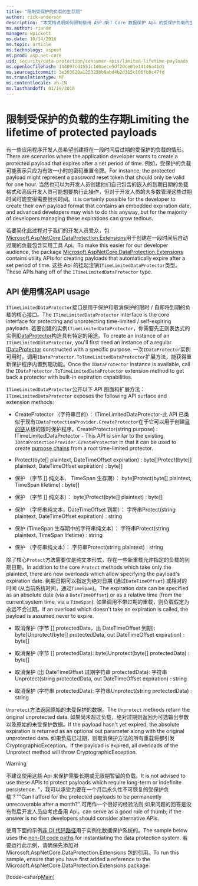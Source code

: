 ```yaml
---
title: "限制受保护的负载的生存期"
author: rick-anderson
description: "本文档说明如何限制使用 ASP.NET Core 数据保护 Api 的受保护负载的生存期。"
ms.author: riande
manager: wpickett
ms.date: 10/14/2016
ms.topic: article
ms.technology: aspnet
ms.prod: asp.net-core
uid: security/data-protection/consumer-apis/limited-lifetime-payloads
ms.openlocfilehash: 144097cd1551c1d0aece5df20ce01e14146a41d1
ms.sourcegitcommit: 3e303620a125325bb9abd4b2d315c106fb8c47fd
ms.translationtype: MT
ms.contentlocale: zh-CN
ms.lasthandoff: 01/19/2018
---
```

# <a name="limiting-the-lifetime-of-protected-payloads"></a><span data-ttu-id="62338-103">限制受保护的负载的生存期</span><span class="sxs-lookup"><span data-stu-id="62338-103">Limiting the lifetime of protected payloads</span></span>

<span data-ttu-id="62338-104">有一些应用程序开发人员希望创建将在一段时间后过期的受保护的负载的情形。</span><span class="sxs-lookup"><span data-stu-id="62338-104">There are scenarios where the application developer wants to create a protected payload that expires after a set period of time.</span></span> <span data-ttu-id="62338-105">例如，受保护的负载可能表示只应为有效一小时的密码重置令牌。</span><span class="sxs-lookup"><span data-stu-id="62338-105">For instance, the protected payload might represent a password reset token that should only be valid for one hour.</span></span> <span data-ttu-id="62338-106">当然也可以为开发人员创建他们自己包含的嵌入的到期日期的负载格式和高级开发人员可能想要执行此操作，但对于开发人员的大多数管理这些过期时间可能变得需要很长时间。</span><span class="sxs-lookup"><span data-stu-id="62338-106">It is certainly possible for the developer to create their own payload format that contains an embedded expiration date, and advanced developers may wish to do this anyway, but for the majority of developers managing these expirations can grow tedious.</span></span>

<span data-ttu-id="62338-107">若要简化此过程对于我们的开发人员受众，包[Microsoft.AspNetCore.DataProtection.Extensions](https://www.nuget.org/packages/Microsoft.AspNetCore.DataProtection.Extensions/)用于创建在一段时间后自动过期的负载包含实用工具 Api。</span><span class="sxs-lookup"><span data-stu-id="62338-107">To make this easier for our developer audience, the package [Microsoft.AspNetCore.DataProtection.Extensions](https://www.nuget.org/packages/Microsoft.AspNetCore.DataProtection.Extensions/) contains utility APIs for creating payloads that automatically expire after a set period of time.</span></span> <span data-ttu-id="62338-108">这些 Api 的挂起注销`ITimeLimitedDataProtector`类型。</span><span class="sxs-lookup"><span data-stu-id="62338-108">These APIs hang off of the `ITimeLimitedDataProtector` type.</span></span>

## <a name="api-usage"></a><span data-ttu-id="62338-109">API 使用情况</span><span class="sxs-lookup"><span data-stu-id="62338-109">API usage</span></span>

<span data-ttu-id="62338-110">`ITimeLimitedDataProtector`接口是用于保护和取消保护的限时 / 自即将到期的负载的核心接口。</span><span class="sxs-lookup"><span data-stu-id="62338-110">The `ITimeLimitedDataProtector` interface is the core interface for protecting and unprotecting time-limited / self-expiring payloads.</span></span> <span data-ttu-id="62338-111">若要创建的实例`ITimeLimitedDataProtector`，你需要先正则表达式的实例[IDataProtector](overview.md)构造具有特定的用途。</span><span class="sxs-lookup"><span data-stu-id="62338-111">To create an instance of an `ITimeLimitedDataProtector`, you'll first need an instance of a regular [IDataProtector](overview.md) constructed with a specific purpose.</span></span> <span data-ttu-id="62338-112">一次`IDataProtector`实例可用时，调用`IDataProtector.ToTimeLimitedDataProtector`扩展方法，能获得重新保护程序内置到期功能。</span><span class="sxs-lookup"><span data-stu-id="62338-112">Once the `IDataProtector` instance is available, call the `IDataProtector.ToTimeLimitedDataProtector` extension method to get back a protector with built-in expiration capabilities.</span></span>

<span data-ttu-id="62338-113">`ITimeLimitedDataProtector`公开以下 API 图面和扩展方法：</span><span class="sxs-lookup"><span data-stu-id="62338-113">`ITimeLimitedDataProtector` exposes the following API surface and extension methods:</span></span>

* <span data-ttu-id="62338-114">CreateProtector （字符串目的）： ITimeLimitedDataProtector-此 API 已类似于现有`IDataProtectionProvider.CreateProtector`在于它可以用于创建[目的链](purpose-strings.md)从根的限时保护程序。</span><span class="sxs-lookup"><span data-stu-id="62338-114">CreateProtector(string purpose) : ITimeLimitedDataProtector - This API is similar to the existing `IDataProtectionProvider.CreateProtector` in that it can be used to create [purpose chains](purpose-strings.md) from a root time-limited protector.</span></span>

* <span data-ttu-id="62338-115">Protect(byte[] plaintext, DateTimeOffset expiration) : byte[]</span><span class="sxs-lookup"><span data-stu-id="62338-115">Protect(byte[] plaintext, DateTimeOffset expiration) : byte[]</span></span>

* <span data-ttu-id="62338-116">保护 （字节 [] 纯文本、 TimeSpan 生存期）： byte]</span><span class="sxs-lookup"><span data-stu-id="62338-116">Protect(byte[] plaintext, TimeSpan lifetime) : byte[]</span></span>

* <span data-ttu-id="62338-117">保护 （字节 [] 纯文本）： byte]</span><span class="sxs-lookup"><span data-stu-id="62338-117">Protect(byte[] plaintext) : byte[]</span></span>

* <span data-ttu-id="62338-118">保护 （字符串纯文本，DateTimeOffset 到期）： 字符串</span><span class="sxs-lookup"><span data-stu-id="62338-118">Protect(string plaintext, DateTimeOffset expiration) : string</span></span>

* <span data-ttu-id="62338-119">保护 (TimeSpan 生存期中的字符串纯文本）： 字符串</span><span class="sxs-lookup"><span data-stu-id="62338-119">Protect(string plaintext, TimeSpan lifetime) : string</span></span>

* <span data-ttu-id="62338-120">保护 （字符串纯文本）： 字符串</span><span class="sxs-lookup"><span data-stu-id="62338-120">Protect(string plaintext) : string</span></span>

<span data-ttu-id="62338-121">除了核心`Protect`方法需要仅是纯文本形式，存在一些新重载允许指定的负载的到期日期。</span><span class="sxs-lookup"><span data-stu-id="62338-121">In addition to the core `Protect` methods which take only the plaintext, there are new overloads which allow specifying the payload's expiration date.</span></span> <span data-ttu-id="62338-122">到期日期可以指定为绝对日期 (通过`DateTimeOffset`) 或相对的时间 (从当前系统时间，通过`TimeSpan`)。</span><span class="sxs-lookup"><span data-stu-id="62338-122">The expiration date can be specified as an absolute date (via a `DateTimeOffset`) or as a relative time (from the current system time, via a `TimeSpan`).</span></span> <span data-ttu-id="62338-123">如果调用不带过期的重载，则负载假定为永远不会过期。</span><span class="sxs-lookup"><span data-stu-id="62338-123">If an overload which doesn't take an expiration is called, the payload is assumed never to expire.</span></span>

* <span data-ttu-id="62338-124">取消保护 (字节 [] protectedData，出 DateTimeOffset 到期): byte]</span><span class="sxs-lookup"><span data-stu-id="62338-124">Unprotect(byte[] protectedData, out DateTimeOffset expiration) : byte[]</span></span>

* <span data-ttu-id="62338-125">取消保护 (字节 [] protectedData): byte]</span><span class="sxs-lookup"><span data-stu-id="62338-125">Unprotect(byte[] protectedData) : byte[]</span></span>

* <span data-ttu-id="62338-126">取消保护 (出 DateTimeOffset 过期字符串 protectedData): 字符串</span><span class="sxs-lookup"><span data-stu-id="62338-126">Unprotect(string protectedData, out DateTimeOffset expiration) : string</span></span>

* <span data-ttu-id="62338-127">取消保护 (字符串 protectedData): 字符串</span><span class="sxs-lookup"><span data-stu-id="62338-127">Unprotect(string protectedData) : string</span></span>

<span data-ttu-id="62338-128">`Unprotect`方法返回原始的未受保护的数据。</span><span class="sxs-lookup"><span data-stu-id="62338-128">The `Unprotect` methods return the original unprotected data.</span></span> <span data-ttu-id="62338-129">如果尚未超过负载，绝对过期则返回为可选输出参数以及原始的未受保护数据。</span><span class="sxs-lookup"><span data-stu-id="62338-129">If the payload hasn't yet expired, the absolute expiration is returned as an optional out parameter along with the original unprotected data.</span></span> <span data-ttu-id="62338-130">如果负载已过期，则取消保护方法的所有重载将都引发 CryptographicException。</span><span class="sxs-lookup"><span data-stu-id="62338-130">If the payload is expired, all overloads of the Unprotect method will throw CryptographicException.</span></span>

>[!WARNING]
> <span data-ttu-id="62338-131">不建议使用这些 Api 来保护需要长期或无限期暂留的负载。</span><span class="sxs-lookup"><span data-stu-id="62338-131">It is not advised to use these APIs to protect payloads which require long-term or indefinite persistence.</span></span> <span data-ttu-id="62338-132">"，我可以承受为要在一个月后永久性不可恢复的受保护负载？"</span><span class="sxs-lookup"><span data-stu-id="62338-132">"Can I afford for the protected payloads to be permanently unrecoverable after a month?"</span></span> <span data-ttu-id="62338-133">可用作一个很好的经验法则;如果问题的回答是没有然后开发人员应考虑备用 Api。</span><span class="sxs-lookup"><span data-stu-id="62338-133">can serve as a good rule of thumb; if the answer is no then developers should consider alternative APIs.</span></span>

<span data-ttu-id="62338-134">使用下面的示例[非 DI 代码路径](../configuration/non-di-scenarios.md)用于实例化数据保护系统的。</span><span class="sxs-lookup"><span data-stu-id="62338-134">The sample below uses the [non-DI code paths](../configuration/non-di-scenarios.md) for instantiating the data protection system.</span></span> <span data-ttu-id="62338-135">若要运行此示例，请确保先添加对 Microsoft.AspNetCore.DataProtection.Extensions 包的引用。</span><span class="sxs-lookup"><span data-stu-id="62338-135">To run this sample, ensure that you have first added a reference to the Microsoft.AspNetCore.DataProtection.Extensions package.</span></span>

[!code-csharp[Main](limited-lifetime-payloads/samples/limitedlifetimepayloads.cs)]
